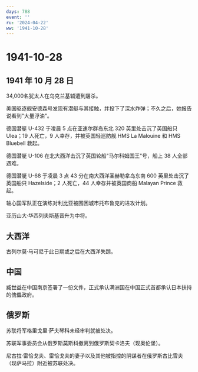 ```yaml
---
days: 788
event: ''
ru: '2024-04-22'
ww: '1941-10-28'
---
```


# 1941-10-28

## 1941 年 10 月 28 日

34,000名犹太人在乌克兰基辅遭到屠杀。

美国驱逐舰安德森号发现有潜艇与其接触，并投下了深水炸弹；不久之后，她报告说看到"大量浮油"。

德国潜艇 U-432 于凌晨 5 点在亚速尔群岛东北 320 英里处击沉了英国船只
Ulea；19 人死亡，9 人幸存，并被英国轻巡防舰 HMS La Malouine 和 HMS
Bluebell 救起。

德国潜艇 U-106 在北大西洋击沉了英国轮船"马尔科姆国王"号，船上 38
人全部遇难。

德国潜艇 U-68 于凌晨 3 点 43 分在南大西洋圣赫勒拿岛东南 600
英里处击沉了英国船只 Hazelside；2 人死亡，44 人幸存并被英国商船 Malayan
Prince 救起。

轴心国军队正在演练对利比亚被围困城市托布鲁克的进攻计划。

亚历山大·华西列夫斯基晋升为中将。

## 大西洋

古列尔莫·马可尼于此日期或之后在大西洋失踪。

## 中国

臧世益在中国南京签署了一份文件，正式承认满洲国在中国正式首都承认日本扶持的傀儡政府。

## 俄罗斯

苏联将军格里戈里·萨夫琴科未经审判就被处决。

苏联军事委员会从俄罗斯莫斯科撤离到俄罗斯契卡洛夫（现奥伦堡）。

尼古拉·雷恰戈夫、雷恰戈夫的妻子以及其他被指控的阴谋者在俄罗斯古比雪夫（现萨马拉）附近被苏联处决。